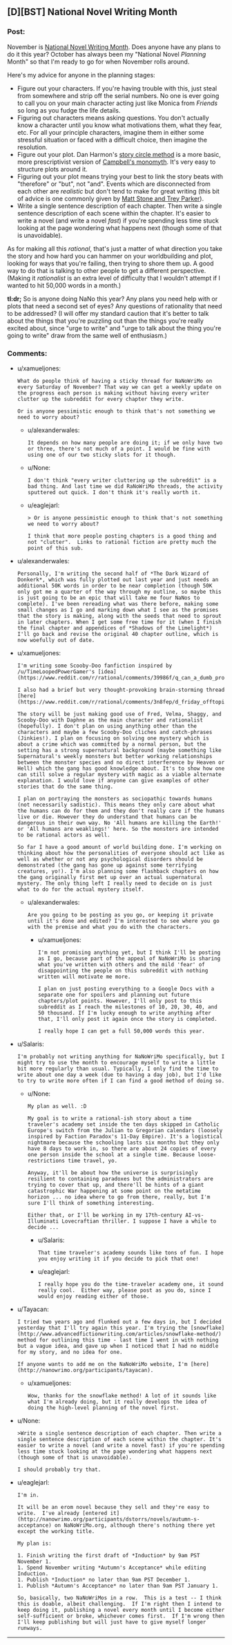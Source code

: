 ## [D][BST] National Novel Writing Month

### Post:

November is [National Novel Writing Month](http://nanowrimo.org/). Does anyone have any plans to do it this year? October has always been my "National Novel *Planning* Month" so that I'm ready to go for when November rolls around.

Here's my advice for anyone in the planning stages:

* Figure out your characters. If you're having trouble with this, just steal from somewhere and strip off the serial numbers. No one is ever going to call you on your main character acting just like Monica from *Friends* so long as you fudge the life details.
* Figuring out characters means asking questions. You don't actually know a character until you know what motivations them, what they fear, etc. For all your principle characters, imagine them in either some stressful situation or faced with a difficult choice, then imagine the resolution.
* Figure out your plot. Dan Harmon's [story circle method](http://channel101.wikia.com/wiki/Story_Structure_101:_Super_Basic_Shit) is a more basic, more prescriptivist version of [Campbell's monomyth](https://en.wikipedia.org/wiki/Monomyth). It's very easy to structure plots around it.
* Figuring out your plot means trying your best to link the story beats with "therefore" or "but", not "and". Events which are disconnected from each other are *realistic* but don't tend to make for great writing (this bit of advice is one commonly given by [Matt Stone and Trey Parker](http://www.mtvu.com/video/?vid=689002)).
* Write a single sentence description of each chapter. Then write a single sentence description of each scene within the chapter. It's easier to write a novel (and write a novel *fast*) if you're spending less time stuck looking at the page wondering what happens next (though some of that is unavoidable).

As for making all this *rational*, that's just a matter of what direction you take the story and how hard you can hammer on your worldbuilding and plot, looking for ways that you're failing, then trying to shore them up. A good way to do that is talking to other people to get a different perspective. (Making it *rationalist* is an extra level of difficulty that I wouldn't attempt if I wanted to hit 50,000 words in a month.)

**tl:dr;** So is anyone doing NaNo this year? Any plans you need help with or plots that need a second set of eyes? Any questions of rationality that need to be addressed? (I will offer my standard caution that it's better to talk about the things that you're puzzling out than the things you're really excited about, since "urge to write" and "urge to talk about the thing you're going to write" draw from the same well of enthusiasm.)

### Comments:

- u/xamueljones:
  ```
  What do people think of having a sticky thread for NaNoWriMo on every Saturday of November? That way we can get a weekly update on the progress each person is making without having every writer clutter up the subreddit for every chapter they write.

  Or is anyone pessimistic enough to think that's not something we need to worry about?
  ```

  - u/alexanderwales:
    ```
    It depends on how many people are doing it; if we only have two or three, there's not much of a point. I would be fine with using one of our two sticky slots for it though.
    ```

  - u/None:
    ```
    I don't think "every writer cluttering up the subreddit" is a bad thing. And last time we did RaNoWriMo threads, the activity sputtered out quick. I don't think it's really worth it.
    ```

  - u/eaglejarl:
    ```
    > Or is anyone pessimistic enough to think that's not something we need to worry about?

    I think that more people posting chapters is a good thing and not "clutter".  Links to rational fiction are pretty much the point of this sub.
    ```

- u/alexanderwales:
  ```
  Personally, I'm writing the second half of *The Dark Wizard of Donkerk*, which was fully plotted out last year and just needs an additional 50K words in order to be near completion (though 50K only got me a quarter of the way through my outline, so maybe this is just going to be an epic that will take me four NaNos to complete). I've been rereading what was there before, making some small changes as I go and marking down what I see as the promises that the story is making, along with the seeds that need to sprout in later chapters. When I get some free time for it (when I finish the final chapter and appendices of *Shadows of the Limelight*) I'll go back and revise the original 40 chapter outline, which is now woefully out of date.
  ```

- u/xamueljones:
  ```
  I'm writing some Scooby-Doo fanfiction inspired by /u/TimeLoopedPowerGamer's [idea](https://www.reddit.com/r/rational/comments/39986f/q_can_a_dumb_protagonist_exist_in_a_rational_work/cs1m9c3).

  I also had a brief but very thought-provoking brain-storming thread [here](https://www.reddit.com/r/rational/comments/3n8fep/d_friday_offtopic_thread/cvlu6fy).

  The story will be just making good use of Fred, Velma, Shaggy, and Scooby-Doo with Daphne as the main character and rationalist (hopefully). I don't plan on using anything other than the characters and maybe a few Scooby-Doo cliches and catch-phrases (Jinkies!). I plan on focusing on solving one mystery which is about a crime which was committed by a normal person, but the setting has a strong supernatural background (maybe something like Supernatural's weekly monsters but better working relationships between the monster species and no direct interference by Heaven or Hell) which the gang has good knowledge about. It's to show how one can still solve a regular mystery with magic as a viable alternate explanation. I would love if anyone can give examples of other stories that do the same thing.

  I plan on portraying the monsters as sociopathic towards humans (not necessarily sadistic). This means they only care about what the humans can do for them and they don't really care if the humans live or die. However they do understand that humans can be dangerous in their own way. No 'All humans are killing the Earth!' or 'All humans are weaklings!' here. So the monsters are intended to be rational actors as well.

  So far I have a good amount of world building done. I'm working on thinking about how the personalities of everyone should act like as well as whether or not any psychological disorders should be demonstrated (the gang has gone up against some terrifying creatures, yo!). I'm also planning some flashback chapters on how the gang originally first met up over an actual supernatural mystery. The only thing left I really need to decide on is just what to do for the actual mystery itself.
  ```

  - u/alexanderwales:
    ```
    Are you going to be posting as you go, or keeping it private until it's done and edited? I'm interested to see where you go with the premise and what you do with the characters.
    ```

    - u/xamueljones:
      ```
      I'm not promising anything yet, but I think I'll be posting as I go, because part of the appeal of NaNoWriMo is sharing what you've written with others and the mild 'fear' of disappointing the people on this subreddit with nothing written will motivate me more.

      I plan on just posting everything to a Google Docs with a separate one for spoilers and planning out future chapters/plot points. However, I'll only post to this subreddit as I reach the milestones of 10, 20, 30, 40, and 50 thousand. If I'm lucky enough to write anything after that, I'll only post it again once the story is completed.

      I really hope I can get a full 50,000 words this year.
      ```

- u/Salaris:
  ```
  I'm probably not writing anything for NaNoWriMo specifically, but I might try to use the month to encourage myself to write a little bit more regularly than usual. Typically, I only find the time to write about one day a week (due to having a day job), but I'd like to try to write more often if I can find a good method of doing so.
  ```

  - u/None:
    ```
    My plan as well. :D

    My goal is to write a rational-ish story about a time traveler's academy set inside the ten days skipped in Catholic Europe's switch from the Julian to Gregorian calendars (loosely inspired by Faction Paradox's 11-Day Empire). It's a logistical nightmare because the schooling lasts six months but they only have 8 days to work in, so there are about 24 copies of every one person inside the school at a single time. Because loose-restrictions time travel, yo.

    Anyway, it'll be about how the universe is surprisingly resilient to containing paradoxes but the administrators are trying to cover that up, and there'll be hints of a giant catastrophic War happening at some point on the metatime horizon ... no idea where to go from there, really, but I'm sure I'll think of something interesting.

    Either that, or I'll be working in my 17th-century AI-vs-Illuminati Lovecraftian thriller. I suppose I have a while to decide ...
    ```

    - u/Salaris:
      ```
      That time traveler's academy sounds like tons of fun. I hope you enjoy writing it if you decide to pick that one!
      ```

    - u/eaglejarl:
      ```
      I really hope you do the time-traveler academy one, it sound really cool.  Either way, please post as you do, since I would enjoy reading either of those.
      ```

- u/Tayacan:
  ```
  I tried two years ago and flunked out a few days in, but I decided yesterday that I'll try again this year. I'm trying the [snowflake](http://www.advancedfictionwriting.com/articles/snowflake-method/) method for outlining this time - last time I went in with nothing but a vague idea, and gave up when I noticed that I had no middle for my story, and no idea for one.

  If anyone wants to add me on the NaNoWriMo website, I'm [here](http://nanowrimo.org/participants/tayacan).
  ```

  - u/xamueljones:
    ```
    Wow, thanks for the snowflake method! A lot of it sounds like what I'm already doing, but it really develops the idea of doing the high-level planning of the novel first.
    ```

- u/None:
  ```
  >Write a single sentence description of each chapter. Then write a single sentence description of each scene within the chapter. It's easier to write a novel (and write a novel fast) if you're spending less time stuck looking at the page wondering what happens next (though some of that is unavoidable).

  I should probably try that.
  ```

- u/eaglejarl:
  ```
  I'm in.

  It will be an erom novel because they sell and they're easy to write.  I've already [entered it](http://nanowrimo.org/participants/dstorrs/novels/autumn-s-acceptance) on NaNoWriMo.org, although there's nothing there yet except the working title.

  My plan is:

  1. Finish writing the first draft of *Induction* by 9am PST November 1. 
  1. Spend November writing *Autumn's Acceptance* while editing Induction.
  1. Publish *Induction* no later than 9am PST December 1.
  1. Publish *Autumn's Acceptance* no later than 9am PST January 1.

  So, basically, two NaNoWriMos in a row.  This is a test -- I think this is doable, albeit challenging.  If I'm right then I intend to keep doing it, publishing a novel every month until I become either self-sufficient or broke, whichever comes first.  If I'm wrong then I'll keep publishing but will just have to give myself longer runways.
  ```

---

